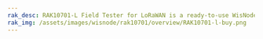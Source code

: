 ```yaml
---
rak_desc: RAK10701-L Field Tester for LoRaWAN is a ready-to-use WisNode for evaluating deployed LoRaWAN network. It has a GNSS, a touchscreen LCD for the user interface, and is powered by a rechargeable battery.
rak_img: /assets/images/wisnode/rak10701/overview/RAK10701-l-buy.png
---
```


<rk-redirect to="/Product-Categories/WisNode/RAK10701-L/Overview/" />
